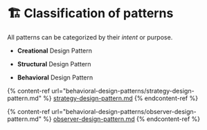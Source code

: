 # 🏗 Classification of patterns

&#x20;All patterns can be categorized by their _intent_ or purpose.

* **Creational** Design Pattern



* **Structural** Design Pattern



* **Behavioral** Design Pattern

{% content-ref url="behavioral-design-patterns/strategy-design-pattern.md" %}
[strategy-design-pattern.md](behavioral-design-patterns/strategy-design-pattern.md)
{% endcontent-ref %}

{% content-ref url="behavioral-design-patterns/observer-design-pattern.md" %}
[observer-design-pattern.md](behavioral-design-patterns/observer-design-pattern.md)
{% endcontent-ref %}
